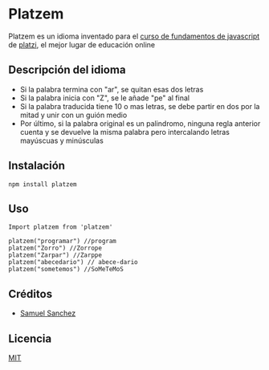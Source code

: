 # Platzem

Platzem es un idioma inventado para el [curso de fundamentos de javascript](https://platzi.com/js) de [platzi](https://platzi.com), el mejor lugar de educación online

## Descripción del idioma

- Si la palabra termina con "ar", se quitan esas dos letras
- Si la palabra inicia con "Z", se le añade "pe" al final
- Si la palabra traducida tiene 10 o mas letras, se debe partir en dos por la mitad y unir con un guión medio
- Por último, si la palabra original es un palindromo, ninguna regla anterior cuenta y se devuelve la misma palabra pero intercalando letras mayúscuas y minúsculas

## Instalación

```
npm install platzem
```

## Uso

```
Import platzem from 'platzem'

platzem("programar") //program
platzem("Zorro") //Zorrope
platzem("Zarpar") //Zarppe
platzem("abecedario") // abece-dario
platzem("sometemos") //SoMeTeMoS

```

## Créditos

- [Samuel Sanchez](https://github.com/turnkeytitan/)

## Licencia
[MIT](https://opensource.org/licenses/MIT)
